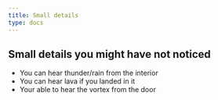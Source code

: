 ```yaml
---
title: Small details
type: docs
---
```

## Small details you might have not noticed

* You can hear thunder/rain from the interior
* You can hear lava if you landed in it
* Your able to hear the vortex from the door
